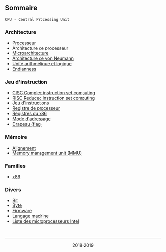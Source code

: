 
## Sommaire

```
CPU - Central Processing Unit
```

### Architecture

* [Processeur](https://fr.wikipedia.org/wiki/Processeur)
* [Architecture de processeur](https://fr.wikipedia.org/wiki/Architecture_de_processeur)
* [Microarchitecture](https://fr.wikipedia.org/wiki/Microarchitecture)
* [Architecture de von Neumann](https://fr.wikipedia.org/wiki/Architecture_de_von_Neumann)
* [Unité arithmétique et logique](https://fr.wikipedia.org/wiki/Unit%C3%A9_arithm%C3%A9tique_et_logique)
* [Endianness](https://fr.wikipedia.org/wiki/Endianness)


### Jeu d'instruction

* [CISC Complex instruction set computing](https://fr.wikipedia.org/wiki/Complex_instruction_set_computing)
* [RISC Reduced instruction set computing](https://fr.wikipedia.org/wiki/Reduced_instruction_set_computing)
* [Jeu d'instructions](https://fr.wikipedia.org/wiki/Jeu_d%27instructions)
* [Registre de processeur](https://fr.wikipedia.org/wiki/Registre_de_processeur)
* [Registres du x86](https://fr.wikipedia.org/wiki/Registres_du_x86)
* [Mode d'adressage](https://fr.wikipedia.org/wiki/Mode_d%27adressage)
* [Drapeau (flag)](https://fr.wikipedia.org/wiki/Drapeau_(informatique))

### Mémoire

* [Alignement](https://fr.wikipedia.org/wiki/Alignement_en_m%C3%A9moire)
* [Memory management unit (MMU)](https://en.wikipedia.org/wiki/Memory_management_unit)

### Familles

* [x86](https://fr.wikipedia.org/wiki/X86)


### Divers

* [Bit](https://fr.wikipedia.org/wiki/Bit)
* [Byte](https://fr.wikipedia.org/wiki/Byte)
* [Firmware](https://fr.wikipedia.org/wiki/Firmware)
* [Langage machine](https://fr.wikipedia.org/wiki/Langage_machine)
* [Liste des microprocesseurs Intel](https://fr.wikipedia.org/wiki/Liste_des_microprocesseurs_Intel)

<br/>

<hr/>

<p align="center">2018-2019</p>


